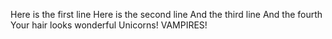 Here is the first line
Here is the second line
And the third line
And the fourth
Your hair looks wonderful
Unicorns!
VAMPIRES!